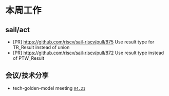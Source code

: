 # 本周工作

## sail/act

- \[PR\] <https://github.com/riscv/sail-riscv/pull/875> Use result type for TR_Result instead of union
- \[PR\] <https://github.com/riscv/sail-riscv/pull/872> Use result type instead of PTW_Result

## 会议/技术分享

- tech-golden-model meeting [`04.21`](https://docs.google.com/document/d/1f9ihMT8vcmgijmvebMiHttwSbw9eY_MKkR9ea3CNFCg)
